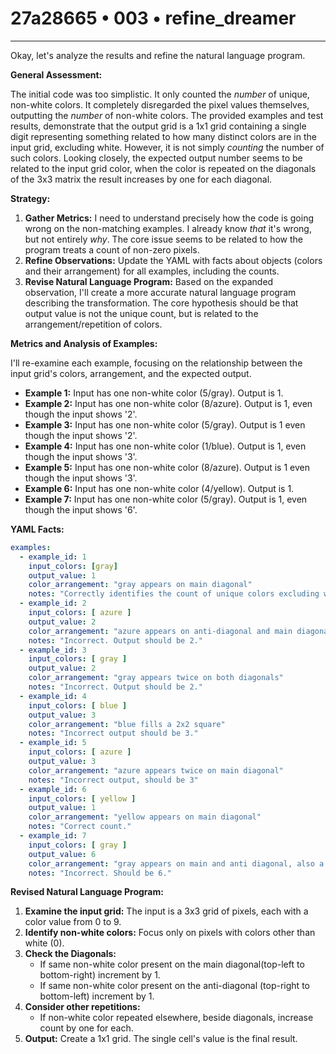 # 27a28665 • 003 • refine_dreamer

---
Okay, let's analyze the results and refine the natural language program.

**General Assessment:**

The initial code was too simplistic. It only counted the *number* of unique, non-white colors. It completely disregarded the pixel values themselves, outputting the *number* of non-white colors. The provided examples and test results, demonstrate that the output grid is a 1x1 grid containing a single digit representing something related to how many distinct colors are in the input grid, excluding white. However, it is not simply *counting* the number of such colors. Looking closely, the expected output number seems to be related to the input grid color, when the color is repeated on the diagonals of the 3x3 matrix the result increases by one for each diagonal.

**Strategy:**

1.  **Gather Metrics:** I need to understand precisely how the code is going wrong on the non-matching examples. I already know *that* it's wrong, but not entirely *why*. The core issue seems to be related to how the program treats a count of non-zero pixels.
2.  **Refine Observations:** Update the YAML with facts about objects (colors and their arrangement) for all examples, including the counts.
3.  **Revise Natural Language Program:** Based on the expanded observation, I'll create a more accurate natural language program describing the transformation. The core hypothesis should be that output value is not the unique count, but is related to the arrangement/repetition of colors.

**Metrics and Analysis of Examples:**

I'll re-examine each example, focusing on the relationship between the input grid's colors, arrangement, and the expected output.

*   **Example 1:** Input has one non-white color (5/gray). Output is 1.
*   **Example 2:** Input has one non-white color (8/azure). Output is 1, even though the input shows '2'.
*   **Example 3:** Input has one non-white color (5/gray). Output is 1 even though the input shows '2'.
*   **Example 4:** Input has one non-white color (1/blue). Output is 1, even though the input shows '3'.
*   **Example 5:** Input has one non-white color (8/azure). Output is 1 even though the input shows '3'.
*   **Example 6:** Input has one non-white color (4/yellow). Output is 1.
*   **Example 7:** Input has one non-white color (5/gray). Output is 1, even though the input shows '6'.

**YAML Facts:**

```yaml
examples:
  - example_id: 1
    input_colors: [gray]
    output_value: 1
    color_arrangement: "gray appears on main diagonal"
    notes: "Correctly identifies the count of unique colors excluding white."
  - example_id: 2
    input_colors: [ azure ]
    output_value: 2
    color_arrangement: "azure appears on anti-diagonal and main diagonal"
    notes: "Incorrect. Output should be 2."
  - example_id: 3
    input_colors: [ gray ]
    output_value: 2
    color_arrangement: "gray appears twice on both diagonals"
    notes: "Incorrect. Output should be 2."
  - example_id: 4
    input_colors: [ blue ]
    output_value: 3
    color_arrangement: "blue fills a 2x2 square"
    notes: "Incorrect output should be 3."
  - example_id: 5
    input_colors: [ azure ]
    output_value: 3
    color_arrangement: "azure appears twice on main diagonal"
    notes: "Incorrect output, should be 3"
  - example_id: 6
    input_colors: [ yellow ]
    output_value: 1
    color_arrangement: "yellow appears on main diagonal"
    notes: "Correct count."
  - example_id: 7
    input_colors: [ gray ]
    output_value: 6
    color_arrangement: "gray appears on main and anti diagonal, also a single repetition"
    notes: "Incorrect. Should be 6."
```

**Revised Natural Language Program:**

1.  **Examine the input grid:** The input is a 3x3 grid of pixels, each with a color value from 0 to 9.
2.  **Identify non-white colors:** Focus only on pixels with colors other than white (0).
3. **Check the Diagonals:**
    * If same non-white color present on the main diagonal(top-left to bottom-right) increment by 1.
    * If same non-white color present on the anti-diagonal (top-right to bottom-left) increment by 1.
4. **Consider other repetitions:**
    * If non-white color repeated elsewhere, beside diagonals, increase count by one for each.
5.  **Output:** Create a 1x1 grid. The single cell's value is the final result.


